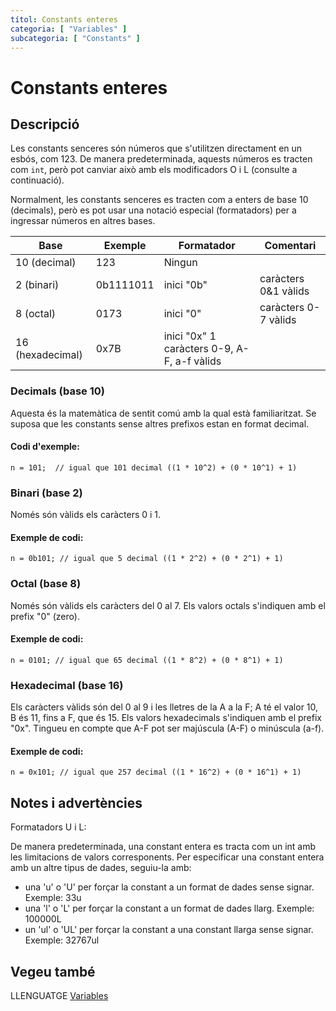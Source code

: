 ```yaml
---
títol: Constants enteres
categoria: [ "Variables" ]
subcategoria: [ "Constants" ]
---
```


# Constants enteres


## Descripció

Les constants senceres són números que s'utilitzen directament en un esbós, com 123. De manera predeterminada, aquests números es tracten com `int`, però pot canviar això amb els modificadors O i L (consulte a continuació).

Normalment, les constants senceres es tracten com a enters de base 10 (decimals), però es pot usar una notació especial (formatadors) per a ingressar números en altres bases.

| Base | Exemple | Formatador | Comentari
| ---- | ------- | ---------- | ---------
| 10 (decimal) | 123 | Ningun
| 2 (binari) | 0b1111011 | inici "0b" | caràcters 0&1 vàlids
| 8 (octal) | 0173 | inici "0" | caràcters 0-7 vàlids
| 16 (hexadecimal) | 0x7B | inici "0x" 1 caràcters 0-9, A-F, a-f vàlids

### Decimals (base 10)

Aquesta és la matemàtica de sentit comú amb la qual està familiaritzat. Se suposa que les constants sense altres prefixos estan en format decimal.

#### Codi d'exemple:

`n = 101;  // igual que 101 decimal ((1 * 10^2) + (0 * 10^1) + 1)`

### Binari (base 2)

Només són vàlids els caràcters 0 i 1.

#### Exemple de codi:

`n = 0b101; // igual que 5 decimal ((1 * 2^2) + (0 * 2^1) + 1)`

### Octal (base 8)

Només són vàlids els caràcters del 0 al 7. Els valors octals s'indiquen amb el prefix "0" (zero).

#### Exemple de codi:

`n = 0101; // igual que 65 decimal ((1 * 8^2) + (0 * 8^1) + 1)`

### Hexadecimal (base 16)

Els caràcters vàlids són del 0 al 9 i les lletres de la A a la F; A té el valor 10, B és 11, fins a F, que és 15. Els valors hexadecimals s'indiquen amb el prefix "0x". Tingueu en compte que A-F pot ser majúscula (A-F) o minúscula (a-f).

#### Exemple de codi:

`n = 0x101; // igual que 257 decimal ((1 * 16^2) + (0 * 16^1) + 1)`

## Notes i advertències

Formatadors U i L:

De manera predeterminada, una constant entera es tracta com un int amb les limitacions de valors corresponents. Per especificar una constant entera amb un altre tipus de dades, seguiu-la amb:

- una 'u' o 'U' per forçar la constant a un format de dades sense signar. Exemple: 33u
- una 'l' o 'L' per forçar la constant a un format de dades llarg. Exemple: 100000L
- un 'ul' o 'UL' per forçar la constant a una constant llarga sense signar. Exemple: 32767ul

## Vegeu també

LLENGUATGE [Variables](../Variables.md)
